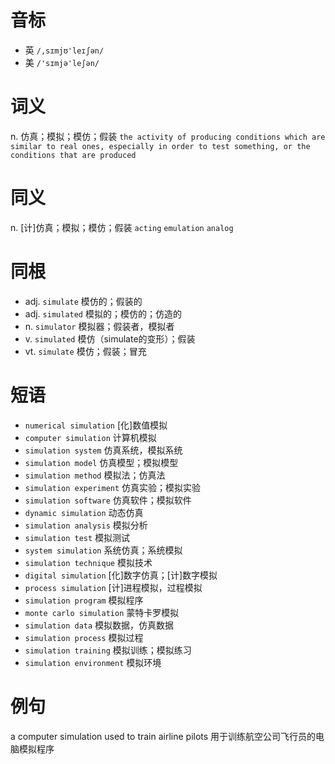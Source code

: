 # 音标

- 英 `/,sɪmjʊ'leɪʃən/`
- 美 `/'sɪmjə'leʃən/`

# 词义

n. 仿真；模拟；模仿；假装
`the activity of producing conditions which are similar to real ones, especially in order to test something, or the conditions that are produced`

# 同义

n. [计]仿真；模拟；模仿；假装
`acting` `emulation` `analog`

# 同根

- adj. `simulate` 模仿的；假装的
- adj. `simulated` 模拟的；模仿的；仿造的
- n. `simulator` 模拟器；假装者，模拟者
- v. `simulated` 模仿（simulate的变形）；假装
- vt. `simulate` 模仿；假装；冒充

# 短语

- `numerical simulation` [化]数值模拟
- `computer simulation` 计算机模拟
- `simulation system` 仿真系统，模拟系统
- `simulation model` 仿真模型；模拟模型
- `simulation method` 模拟法；仿真法
- `simulation experiment` 仿真实验；模拟实验
- `simulation software` 仿真软件；模拟软件
- `dynamic simulation` 动态仿真
- `simulation analysis` 模拟分析
- `simulation test` 模拟测试
- `system simulation` 系统仿真；系统模拟
- `simulation technique` 模拟技术
- `digital simulation` [化]数字仿真；[计]数字模拟
- `process simulation` [计]进程模拟，过程模拟
- `simulation program` 模拟程序
- `monte carlo simulation` 蒙特卡罗模拟
- `simulation data` 模拟数据，仿真数据
- `simulation process` 模拟过程
- `simulation training` 模拟训练；模拟练习
- `simulation environment` 模拟环境

# 例句

a computer simulation used to train airline pilots
用于训练航空公司飞行员的电脑模拟程序


